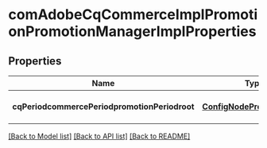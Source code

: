 # comAdobeCqCommerceImplPromotionPromotionManagerImplProperties

## Properties
Name | Type | Description | Notes
------------ | ------------- | ------------- | -------------
**cqPeriodcommercePeriodpromotionPeriodroot** | [**ConfigNodePropertyString**](ConfigNodePropertyString.md) |  | [optional] [default to null]

[[Back to Model list]](../README.md#documentation-for-models) [[Back to API list]](../README.md#documentation-for-api-endpoints) [[Back to README]](../README.md)


